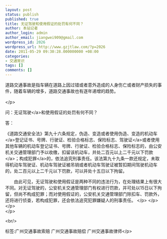 ```yaml
---
layout: post
status: publish
published: true
title: 无证驾驶和使用假证的处罚有何不同？
author: 本站记者
author_login: admin
author_email: jiangwei909@gmail.com
wordpress_id: 2026
wordpress_url: http://www.gzjtlaw.com/?p=2026
date: 2011-05-29 09:30:28.000000000 +08:00
categories:
- 交通常识
tags: []
comments: []
---
```

<p>道路交通事故是指车辆在道路上因过错或者意外造成的人身伤亡或者财产损失的事件，随着车辆的增多，道路交通事故也有逐年递增的趋势。<br><br><&#47;p> <p> 问：无证<a>驾驶<&#47;a>和使用假证的处罚有何不同？ <p>答：<p>《道路交通安全法》第九十六条规定，伪造、变造或者使用伪造、变造的<a>机动车<&#47;a>登记证书、号牌、行驶证、检验合格标志、保险标志、<a>驾驶证<&#47;a>或者使用其他车辆的机动车登记证书、号牌、行驶证、检验合格标志、保险标志的，由公安机关交通管理部门予以收缴，扣留该机动车，并处二百元以上二千元以下<a>罚款<&#47;a>；构成<a>犯罪<&#47;a>的，依法追究刑事责任。该法第九十九条一款还规定，未取得机动车驾驶证、机动车驾驶证被吊销或者机动车驾驶证被暂扣期间驾驶机动车的，处二百元以上二千元以下罚款，可以并处十五日以下拘留。 <p>　　由此可见，无证驾驶和使用假证是两种不同的违法行为，在处理结果上有很大不同。对无证驾驶的，公安机关交通管理部门有权进行罚款，并可处以15日以下拘留，但尚不构成犯罪；而对使用假证的，公安机关交通管理部门除扣车、罚款外，还将进行侦查，若构成犯罪，还会依法追究犯罪嫌疑人的刑事责任。 <&#47;p> <&#47;p> <&#47;p><br><&#47;p><br&#47;><p>标签:广州交通事故索赔 广州交通事故赔偿 广州交通事故律师<&#47;p>
